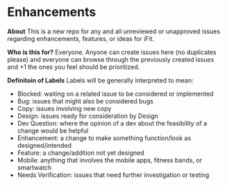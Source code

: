 # Enhancements

**About**
This is a new repo for any and all unreviewed or unapproved issues regarding enhancements, features, or ideas for iFit.

**Who is this for?**
Everyone. Anyone can create issues here (no duplicates please) and everyone can browse through the previously created issues and +1 the ones you feel should be prioritized.

**Definitoin of Labels**
Labels will be generally interpreted to mean:
* Blocked: waiting on a related issue to be considered or implemented
* Bug: issues that might also be considered bugs
* Copy: issues involving new copy
* Design: issues ready for consideration by Design
* Dev Question: where the opinion of a dev about the feasibility of a change would be helpful
* Enhancement: a change to make something function/look as designed/intended
* Feature: a change/addition not yet designed
* Mobile: anything that involves the mobile apps, fitness bands, or smartwatch
* Needs Verification: issues that need further investigation or testing
